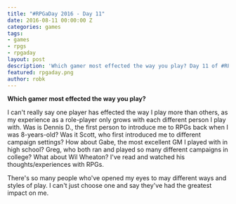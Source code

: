 ```yaml
---
title: "#RPGaDay 2016 - Day 11"
date: 2016-08-11 00:00:00 Z
categories: games
tags:
- games
- rpgs
- rpgaday
layout: post
description: 'Which gamer most effected the way you play? Day 11 of #RPGaDay.'
featured: rpgaday.png
author: robk
---
```


**Which gamer most effected the way you play?**

I can't really say one player has effected the way I play more than others, as my experience as a role-player only grows with each different person I play with. Was is Dennis D., the first person to introduce me to RPGs back when I was 8-years-old? Was it Scott, who first introduced me to different campaign settings? How about Gabe, the most excellent GM I played with in high school? Greg, who both ran and played so many different campaigns in college? What about Wil Wheaton? I've read and watched his thoughts/experiences with RPGs.

There's so many people who've opened my eyes to may different ways and styles of play. I can't just choose one and say they've had the greatest impact on me.
